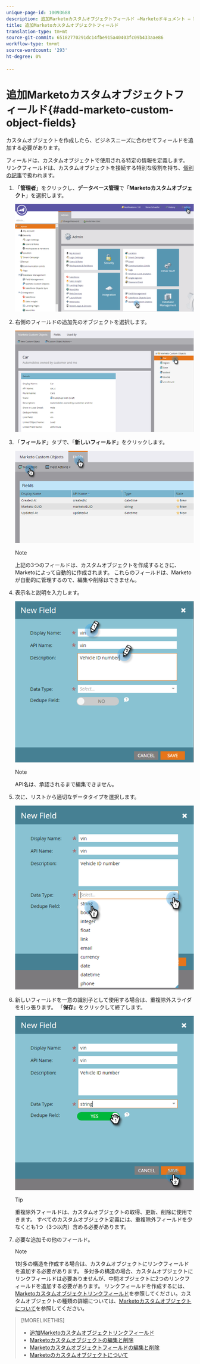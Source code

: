 ```yaml
---
unique-page-id: 10093688
description: 追加Marketoカスタムオブジェクトフィールド —Marketoドキュメント — 製品ドキュメント
title: 追加Marketoカスタムオブジェクトフィールド
translation-type: tm+mt
source-git-commit: 65182770291dc14fbe915a40403fc09b433aae86
workflow-type: tm+mt
source-wordcount: '293'
ht-degree: 0%

---
```



# 追加Marketoカスタムオブジェクトフィールド{#add-marketo-custom-object-fields}

カスタムオブジェクトを作成したら、ビジネスニーズに合わせてフィールドを追加する必要があります。

フィールドは、カスタムオブジェクトで使用される特定の情報を定義します。 リンクフィールドは、カスタムオブジェクトを接続する特別な役割を持ち、[個別の記事](/help/marketo/product-docs/administration/marketo-custom-objects/add-marketo-custom-object-link-fields.md)で扱われます。

1. 「**管理者**」をクリックし、**データベース管理**&#x200B;で「**Marketoカスタムオブジェクト**」を選択します。

   ![](assets/image2016-1-18-9-3a2-3a6.png)

1. 右側のフィールドの追加先のオブジェクトを選択します。

   ![](assets/image2016-1-18-9-3a5-3a3.png)

1. 「**フィールド**」タブで、「**新しいフィールド**」をクリックします。

   ![](assets/image2015-9-15-16-3a53-3a40.png)

   >[!NOTE]
   >
   >上記の3つのフィールドは、カスタムオブジェクトを作成するときに、Marketoによって自動的に作成されます。 これらのフィールドは、Marketoが自動的に管理するので、編集や削除はできません。

1. 表示名と説明を入力します。

   ![](assets/image2015-10-5-11-3a35-3a48.png)

   >[!NOTE]
   >
   >API名は、承認されるまで編集できません。

1. 次に、リストから適切なデータタイプを選択します。

   ![](assets/image2015-10-5-11-3a37-3a24.png)

1. 新しいフィールドを一意の識別子として使用する場合は、重複除外スライダを引っ張ります。 「**保存**」をクリックして終了します。

   ![](assets/image2015-10-5-11-3a40-3a12.png)

   >[!TIP]
   >
   >重複除外フィールドは、カスタムオブジェクトの取得、更新、削除に使用できます。 すべてのカスタムオブジェクト定義には、重複除外フィールドを少なくとも1つ（3つ以内）含める必要があります。

1. 必要な追加その他のフィールド。

   >[!NOTE]
   >
   >1対多の構造を作成する場合は、カスタムオブジェクトにリンクフィールドを追加する必要があります。 多対多の構造の場合、カスタムオブジェクトにリンクフィールドは必要ありませんが、中間オブジェクトに2つのリンクフィールドを追加する必要があります。 リンクフィールドを作成するには、[Marketoカスタムオブジェクトリンクフィールド](/help/marketo/product-docs/administration/marketo-custom-objects/add-marketo-custom-object-fields.md)を参照してください。カスタムオブジェクトの種類の詳細については、[Marketoカスタムオブジェクトについて](/help/marketo/product-docs/administration/marketo-custom-objects/understanding-marketo-custom-objects.md)を参照してください。

>[!MORELIKETHIS]
>
>* [追加Marketoカスタムオブジェクトリンクフィールド](/help/marketo/product-docs/administration/marketo-custom-objects/add-marketo-custom-object-link-fields.md)
>* [Marketoカスタムオブジェクトの編集と削除](/help/marketo/product-docs/administration/marketo-custom-objects/edit-and-delete-a-marketo-custom-object.md)
>* [Marketoカスタムオブジェクトフィールドの編集と削除](/help/marketo/product-docs/administration/marketo-custom-objects/edit-and-delete-marketo-custom-object-fields.md)
>* [Marketoのカスタムオブジェクトについて](/help/marketo/product-docs/administration/marketo-custom-objects/understanding-marketo-custom-objects.md)

